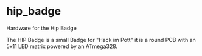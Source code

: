 # hip_badge
Hardware for the Hip Badge

The HIP Badge is a small Badge for  "Hack im Pott" it is a round PCB with an 5x11 LED matrix powered by an ATmega328.
